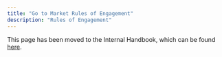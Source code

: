 ```yaml
---
title: "Go to Market Rules of Engagement"
description: "Rules of Engagement"
---
```


This page has been moved to the Internal Handbook, which can be found [here](https://internal.example_company.com/handbook/sales/go-to-market/rules-of-engagement/).
